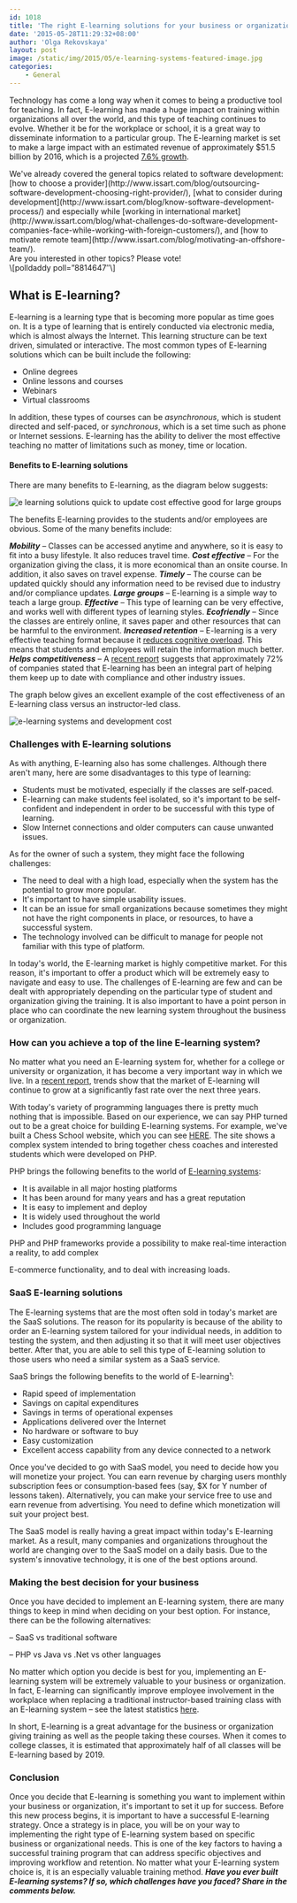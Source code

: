 ```yaml
---
id: 1018
title: 'The right E-learning solutions for your business or organization'
date: '2015-05-28T11:29:32+08:00'
author: 'Olga Rekovskaya'
layout: post
image: /static/img/2015/05/e-learning-systems-featured-image.jpg
categories:
    - General
---
```


Technology has come a long way when it comes to being a productive tool for teaching. In fact, E-learning has made a huge impact on training within organizations all over the world, and this type of teaching continues to evolve. Whether it be for the workplace or school, it is a great way to disseminate information to a particular group. The E-learning market is set to make a large impact with an estimated revenue of approximately $51.5 billion by 2016, which is a projected [7.6% growth](http://elearningindustry.com/5-ways-to-reduce-cognitive-load-in-elearning).

<div>We've already covered the general topics related to software development: [how to choose a provider](http://www.issart.com/blog/outsourcing-software-development-choosing-right-provider/), [what to consider during development](http://www.issart.com/blog/know-software-development-process/) and especially while [working in international market](http://www.issart.com/blog/what-challenges-do-software-development-companies-face-while-working-with-foreign-customers/), and [how to motivate remote team](http://www.issart.com/blog/motivating-an-offshore-team/).</div><div>Are you interested in other topics? Please vote!</div>\[polldaddy poll=”8814647″\]

## What is E-learning?

E-learning is a learning type that is becoming more popular as time goes on. It is a type of learning that is entirely conducted via electronic media, which is almost always the Internet. This learning structure can be text driven, simulated or interactive. The most common types of E-learning solutions which can be built include the following:

- Online degrees
- Online lessons and courses
- Webinars
- Virtual classrooms

In addition, these types of courses can be *asynchronous*, which is student directed and self-paced, or *synchronous*, which is a set time such as phone or Internet sessions. E-learning has the ability to deliver the most effective teaching no matter of limitations such as money, time or location.

#### Benefits to E-learning solutions

There are many benefits to E-learning, as the diagram below suggests:

![e learning solutions quick to update cost effective good for large groups](/static/img/2015/05/e-Learning-solutions-benefits.png)

The benefits E-learning provides to the students and/or employees are obvious. Some of the many benefits include:

***Mobility*** – Classes can be accessed anytime and anywhere, so it is easy to fit into a busy lifestyle. It also reduces travel time.
***Cost effective*** – For the organization giving the class, it is more economical than an onsite course. In addition, it also saves on travel expense.
***Timely*** – The course can be updated quickly should any information need to be revised due to industry and/or compliance updates.
***Large groups*** – E-learning is a simple way to teach a large group.
***Effective*** – This type of learning can be very effective, and works well with different types of learning styles.
***Ecofriendly*** – Since the classes are entirely online, it saves paper and other resources that can be harmful to the environment.
***Increased retention*** – E-learning is a very effective teaching format because it [reduces cognitive overload](http://elearningindustry.com/5-ways-to-reduce-cognitive-load-in-elearning). This means that students and employees will retain the information much better.
***Helps competitiveness*** – A [recent report](http://elearningindustry.com/4-effective-gamification-strategies-for-corporate-training) suggests that approximately 72% of companies stated that E-learning has been an integral part of helping them keep up to date with compliance and other industry issues.

The graph below gives an excellent example of the cost effectiveness of an E-learning class versus an instructor-led class.

![e-learning systems and development cost](/static/img/2015/05/instruction-led-development-and-delivery-costs-vs-e-learning-systems.jpg)

### Challenges with E-learning solutions

As with anything, E-learning also has some challenges. Although there aren't many, here are some disadvantages to this type of learning:

- Students must be motivated, especially if the classes are self-paced.
- E-learning can make students feel isolated, so it's important to be self-confident and independent in order to be successful with this type of learning.
- Slow Internet connections and older computers can cause unwanted issues.

As for the owner of such a system, they might face the following challenges:

- The need to deal with a high load, especially when the system has the potential to grow more popular.
- It's important to have simple usability issues.
- It can be an issue for small organizations because sometimes they might not have the right components in place, or resources, to have a successful system.
- The technology involved can be difficult to manage for people not familiar with this type of platform.

In today's world, the E-learning market is highly competitive market. For this reason, it's important to offer a product which will be extremely easy to navigate and easy to use. The challenges of E-learning are few and can be dealt with appropriately depending on the particular type of student and organization giving the training. It is also important to have a point person in place who can coordinate the new learning system throughout the business or organization.

### How can you achieve a top of the line E-learning system?

No matter what you need an E-learning system for, whether for a college or university or organization, it has become a very important way in which we live. In a [recent report](https://www.docebo.com/landing/contactform/elearning-market-trends-and-forecast-2014-2016-docebo-report.pdf), trends show that the market of E-learning will continue to grow at a significantly fast rate over the next three years.

With today's variety of programming languages there is pretty much nothing that is impossible. Based on our experience, we can say PHP turned out to be a great choice for building E-learning systems. For example, we've built a Chess School website, which you can see [HERE](http://www.issart.com/en/portfolio/details/id/122). The site shows a complex system intended to bring together chess coaches and interested students which were developed on PHP.

PHP brings the following benefits to the world of [E-learning systems](http://www.efrontlearning.net/blog/2015/03/e-learning-software-made-with-passion-and-php.html):

- It is available in all major hosting platforms
- It has been around for many years and has a great reputation
- It is easy to implement and deploy
- It is widely used throughout the world
- Includes good programming language

PHP and PHP frameworks provide a possibility to make real-time interaction a reality, to add complex

E-commerce functionality, and to deal with increasing loads.

### SaaS E-learning solutions

The E-learning systems that are the most often sold in today's market are the SaaS solutions. The reason for its popularity is because of the ability to order an E-learning system tailored for your individual needs, in addition to testing the system, and then adjusting it so that it will meet user objectives better. After that, you are able to sell this type of E-learning solution to those users who need a similar system as a SaaS service.

SaaS brings the following benefits to the world of E-learning¹:

- Rapid speed of implementation
- Savings on capital expenditures
- Savings in terms of operational expenses
- Applications delivered over the Internet
- No hardware or software to buy
- Easy customization
- Excellent access capability from any device connected to a network

Once you've decided to go with SaaS model, you need to decide how you will monetize your project. You can earn revenue by charging users monthly subscription fees or consumption-based fees (say, $X for Y number of lessons taken). Alternatively, you can make your service free to use and earn revenue from advertising. You need to define which monetization will suit your project best.

The SaaS model is really having a great impact within today's E-learning market. As a result, many companies and organizations throughout the world are changing over to the SaaS model on a daily basis. Due to the system's innovative technology, it is one of the best options around.

### Making the best decision for your business

Once you have decided to implement an E-learning system, there are many things to keep in mind when deciding on your best option. For instance, there can be the following alternatives:

– SaaS vs traditional software

– PHP vs Java vs .Net vs other languages

No matter which option you decide is best for you, implementing an E-learning system will be extremely valuable to your business or organization. In fact, E-learning can significantly improve employee involvement in the workplace when replacing a traditional instructor-based training class with an E-learning system – see the latest statistics [here](https://supplygem.com/elearning-digital-education-statistics/).

In short, E-learning is a great advantage for the business or organization giving training as well as the people taking these courses. When it comes to college classes, it is estimated that approximately half of all classes will be E-learning based by 2019.

### Conclusion

Once you decide that E-learning is something you want to implement within your business or organization, it's important to set it up for success. Before this new process begins, it is important to have a successful E-learning strategy. Once a strategy is in place, you will be on your way to implementing the right type of E-learning system based on specific business or organizational needs. This is one of the key factors to having a successful training program that can address specific objectives and improving workflow and retention. No matter what your E-learning system choice is, it is an especially valuable training method. ***Have you ever built E-learning systems? If so, which challenges have you faced? Share in the comments below.***